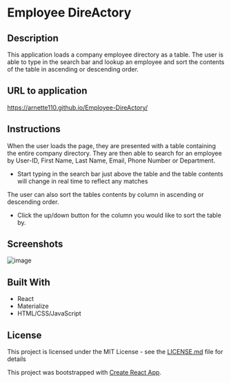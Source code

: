 # Employee DireActory

## Description

This application loads a company employee directory as a table. The user is able to type in the search bar and lookup an employee and sort the contents of the table in ascending or descending order.

## URL to application

https://arnette110.github.io/Employee-DireActory/

## Instructions

When the user loads the page, they are presented with a table containing the entire company directory. They are then able to search for an employee by User-ID, First Name, Last Name, Email, Phone Number or Department.  

* Start typing in the search bar just above the table and the table contents will change in real time to reflect any matches

The user can also sort the tables contents by column in ascending or descending order.

* Click the up/down button for the column you would like to sort the table by.

## Screenshots

![image](https://user-images.githubusercontent.com/54122844/79054963-7dc60980-7c06-11ea-8588-83542b9cef3d.png)

## Built With

* React
* Materialize
* HTML/CSS/JavaScript

## License
This project is licensed under the MIT License - see the [LICENSE.md](LICENSE.md) file for details

This project was bootstrapped with [Create React App](https://github.com/facebook/create-react-app).
